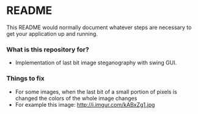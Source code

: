 # README #

This README would normally document whatever steps are necessary to get your application up and running.

### What is this repository for? ###

* Implementation of last bit image steganography with swing GUI.

### Things to fix ###

* For some images, when the last bit of a small portion of pixels is changed the colors of the whole image changes
* For example this image: http://i.imgur.com/kABxZg1.jpg
